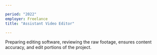 ```yaml
---

period: "2022"
employer: Freelance 
title: "Assistant Video Editor"

---
```


Preparing editing software, reviewing the raw footage, ensures content accuracy, and edit portions of the project.
